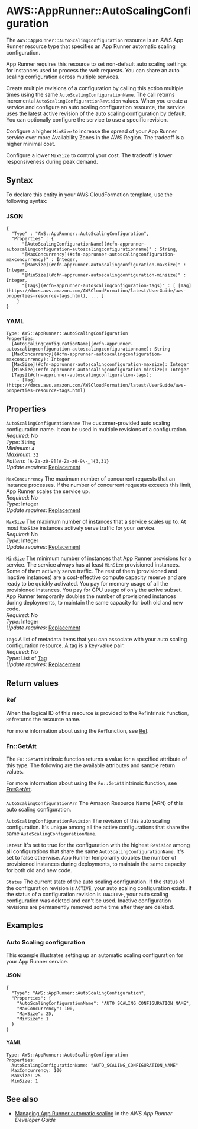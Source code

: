 # AWS::AppRunner::AutoScalingConfiguration<a name="aws-resource-apprunner-autoscalingconfiguration"></a>

The `AWS::AppRunner::AutoScalingConfiguration` resource is an AWS App Runner resource type that specifies an App Runner automatic scaling configuration\.

App Runner requires this resource to set non\-default auto scaling settings for instances used to process the web requests\. You can share an auto scaling configuration across multiple services\.

Create multiple revisions of a configuration by calling this action multiple times using the same `AutoScalingConfigurationName`\. The call returns incremental `AutoScalingConfigurationRevision` values\. When you create a service and configure an auto scaling configuration resource, the service uses the latest active revision of the auto scaling configuration by default\. You can optionally configure the service to use a specific revision\.

Configure a higher `MinSize` to increase the spread of your App Runner service over more Availability Zones in the AWS Region\. The tradeoff is a higher minimal cost\.

Configure a lower `MaxSize` to control your cost\. The tradeoff is lower responsiveness during peak demand\.

## Syntax<a name="aws-resource-apprunner-autoscalingconfiguration-syntax"></a>

To declare this entity in your AWS CloudFormation template, use the following syntax:

### JSON<a name="aws-resource-apprunner-autoscalingconfiguration-syntax.json"></a>

```
{
  "Type" : "AWS::AppRunner::AutoScalingConfiguration",
  "Properties" : {
      "[AutoScalingConfigurationName](#cfn-apprunner-autoscalingconfiguration-autoscalingconfigurationname)" : String,
      "[MaxConcurrency](#cfn-apprunner-autoscalingconfiguration-maxconcurrency)" : Integer,
      "[MaxSize](#cfn-apprunner-autoscalingconfiguration-maxsize)" : Integer,
      "[MinSize](#cfn-apprunner-autoscalingconfiguration-minsize)" : Integer,
      "[Tags](#cfn-apprunner-autoscalingconfiguration-tags)" : [ [Tag](https://docs.aws.amazon.com/AWSCloudFormation/latest/UserGuide/aws-properties-resource-tags.html), ... ]
    }
}
```

### YAML<a name="aws-resource-apprunner-autoscalingconfiguration-syntax.yaml"></a>

```
Type: AWS::AppRunner::AutoScalingConfiguration
Properties: 
  [AutoScalingConfigurationName](#cfn-apprunner-autoscalingconfiguration-autoscalingconfigurationname): String
  [MaxConcurrency](#cfn-apprunner-autoscalingconfiguration-maxconcurrency): Integer
  [MaxSize](#cfn-apprunner-autoscalingconfiguration-maxsize): Integer
  [MinSize](#cfn-apprunner-autoscalingconfiguration-minsize): Integer
  [Tags](#cfn-apprunner-autoscalingconfiguration-tags): 
    - [Tag](https://docs.aws.amazon.com/AWSCloudFormation/latest/UserGuide/aws-properties-resource-tags.html)
```

## Properties<a name="aws-resource-apprunner-autoscalingconfiguration-properties"></a>

`AutoScalingConfigurationName`  <a name="cfn-apprunner-autoscalingconfiguration-autoscalingconfigurationname"></a>
The customer\-provided auto scaling configuration name\. It can be used in multiple revisions of a configuration\.  
*Required*: No  
*Type*: String  
*Minimum*: `4`  
*Maximum*: `32`  
*Pattern*: `[A-Za-z0-9][A-Za-z0-9\-_]{3,31}`  
*Update requires*: [Replacement](https://docs.aws.amazon.com/AWSCloudFormation/latest/UserGuide/using-cfn-updating-stacks-update-behaviors.html#update-replacement)

`MaxConcurrency`  <a name="cfn-apprunner-autoscalingconfiguration-maxconcurrency"></a>
The maximum number of concurrent requests that an instance processes\. If the number of concurrent requests exceeds this limit, App Runner scales the service up\.  
*Required*: No  
*Type*: Integer  
*Update requires*: [Replacement](https://docs.aws.amazon.com/AWSCloudFormation/latest/UserGuide/using-cfn-updating-stacks-update-behaviors.html#update-replacement)

`MaxSize`  <a name="cfn-apprunner-autoscalingconfiguration-maxsize"></a>
The maximum number of instances that a service scales up to\. At most `MaxSize` instances actively serve traffic for your service\.  
*Required*: No  
*Type*: Integer  
*Update requires*: [Replacement](https://docs.aws.amazon.com/AWSCloudFormation/latest/UserGuide/using-cfn-updating-stacks-update-behaviors.html#update-replacement)

`MinSize`  <a name="cfn-apprunner-autoscalingconfiguration-minsize"></a>
The minimum number of instances that App Runner provisions for a service\. The service always has at least `MinSize` provisioned instances\. Some of them actively serve traffic\. The rest of them \(provisioned and inactive instances\) are a cost\-effective compute capacity reserve and are ready to be quickly activated\. You pay for memory usage of all the provisioned instances\. You pay for CPU usage of only the active subset\.  
App Runner temporarily doubles the number of provisioned instances during deployments, to maintain the same capacity for both old and new code\.  
*Required*: No  
*Type*: Integer  
*Update requires*: [Replacement](https://docs.aws.amazon.com/AWSCloudFormation/latest/UserGuide/using-cfn-updating-stacks-update-behaviors.html#update-replacement)

`Tags`  <a name="cfn-apprunner-autoscalingconfiguration-tags"></a>
A list of metadata items that you can associate with your auto scaling configuration resource\. A tag is a key\-value pair\.  
*Required*: No  
*Type*: List of [Tag](https://docs.aws.amazon.com/AWSCloudFormation/latest/UserGuide/aws-properties-resource-tags.html)  
*Update requires*: [Replacement](https://docs.aws.amazon.com/AWSCloudFormation/latest/UserGuide/using-cfn-updating-stacks-update-behaviors.html#update-replacement)

## Return values<a name="aws-resource-apprunner-autoscalingconfiguration-return-values"></a>

### Ref<a name="aws-resource-apprunner-autoscalingconfiguration-return-values-ref"></a>

When the logical ID of this resource is provided to the `Ref`intrinsic function, `Ref`returns the resource name\.

For more information about using the `Ref`function, see [Ref](https://docs.aws.amazon.com/AWSCloudFormation/latest/UserGuide/intrinsic-function-reference-ref.html)\.

### Fn::GetAtt<a name="aws-resource-apprunner-autoscalingconfiguration-return-values-fn--getatt"></a>

The `Fn::GetAtt`intrinsic function returns a value for a specified attribute of this type\. The following are the available attributes and sample return values\.

For more information about using the `Fn::GetAtt`intrinsic function, see [Fn::GetAtt](https://docs.aws.amazon.com/AWSCloudFormation/latest/UserGuide/intrinsic-function-reference-getatt.html)\.

#### <a name="aws-resource-apprunner-autoscalingconfiguration-return-values-fn--getatt-fn--getatt"></a>

`AutoScalingConfigurationArn`  <a name="AutoScalingConfigurationArn-fn::getatt"></a>
 The Amazon Resource Name \(ARN\) of this auto scaling configuration\. 

`AutoScalingConfigurationRevision`  <a name="AutoScalingConfigurationRevision-fn::getatt"></a>
 The revision of this auto scaling configuration\. It's unique among all the active configurations that share the same `AutoScalingConfigurationName`\. 

`Latest`  <a name="Latest-fn::getatt"></a>
 It's set to true for the configuration with the highest `Revision` among all configurations that share the same `AutoScalingConfigurationName`\. It's set to false otherwise\. App Runner temporarily doubles the number of provisioned instances during deployments, to maintain the same capacity for both old and new code\. 

`Status`  <a name="Status-fn::getatt"></a>
 The current state of the auto scaling configuration\. If the status of the configuration revision is `ACTIVE`, your auto scaling configuration exists\. If the status of a configuration revision is `INACTIVE`, your auto scaling configuration was deleted and can't be used\. Inactive configuration revisions are permanently removed some time after they are deleted\. 

## Examples<a name="aws-resource-apprunner-autoscalingconfiguration--examples"></a>

### Auto Scaling configuration<a name="aws-resource-apprunner-autoscalingconfiguration--examples--Auto_Scaling_configuration"></a>

This example illustrates setting up an automatic scaling configuration for your App Runner service\.

#### JSON<a name="aws-resource-apprunner-autoscalingconfiguration--examples--Auto_Scaling_configuration--json"></a>

```
{
  "Type": "AWS::AppRunner::AutoScalingConfiguration",
  "Properties": {
    "AutoScalingConfigurationName": "AUTO_SCALING_CONFIGURATION_NAME",
    "MaxConcurrency": 100,
    "MaxSize": 25,
    "MinSize": 1
  }
}
```

#### YAML<a name="aws-resource-apprunner-autoscalingconfiguration--examples--Auto_Scaling_configuration--yaml"></a>

```
Type: AWS::AppRunner::AutoScalingConfiguration
Properties:
  AutoScalingConfigurationName: "AUTO_SCALING_CONFIGURATION_NAME"
  MaxConcurrency: 100
  MaxSize: 25
  MinSize: 1
```

## See also<a name="aws-resource-apprunner-autoscalingconfiguration--seealso"></a>
+ [Managing App Runner automatic scaling](https://docs.aws.amazon.com/apprunner/latest/dg/manage-autoscaling.html) in the *AWS App Runner Developer Guide*